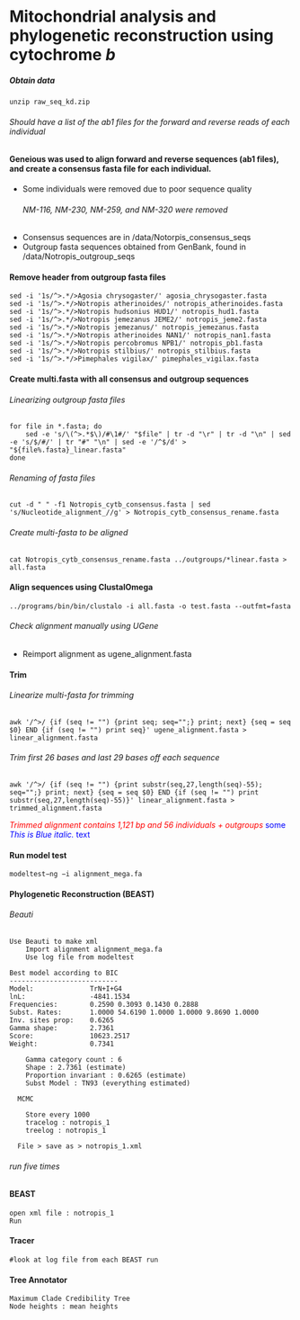 # Mitochondrial analysis and phylogenetic reconstruction using cytochrome *b*


##### Obtain data
```{bash}
unzip raw_seq_kd.zip
```
###### Should have a list of the ab1 files for the forward and reverse reads of each individual

#### Geneious was used to align forward and reverse sequences (ab1 files), and create a consensus fasta file for each individual.
  * Some individuals were removed due to poor sequence quality
    ###### NM-116, NM-230, NM-259, and NM-320 were removed
  * Consensus sequences are in /data/Notorpis_consensus_seqs
  * Outgroup fasta sequences obtained from GenBank, found in /data/Notropis_outgroup_seqs

#### Remove header from outgroup fasta files
```{bash}
sed -i '1s/^>.*/>Agosia chrysogaster/' agosia_chrysogaster.fasta
sed -i '1s/^>.*/>Notropis atherinoides/' notropis_atherinoides.fasta
sed -i '1s/^>.*/>Notropis hudsonius HUD1/' notropis_hud1.fasta
sed -i '1s/^>.*/>Notropis jemezanus JEME2/' notropis_jeme2.fasta
sed -i '1s/^>.*/>Notropis jemezanus/' notropis_jemezanus.fasta
sed -i '1s/^>.*/>Notropis atherinoides NAN1/' notropis_nan1.fasta
sed -i '1s/^>.*/>Notropis percobromus NPB1/' notropis_pb1.fasta
sed -i '1s/^>.*/>Notropis stilbius/' notropis_stilbius.fasta
sed -i '1s/^>.*/>Pimephales vigilax/' pimephales_vigilax.fasta
```

#### Create multi.fasta with all consensus and outgroup sequences

###### Linearizing outgroup fasta files
```{bash}
for file in *.fasta; do
    sed -e 's/\(^>.*$\)/#\1#/' "$file" | tr -d "\r" | tr -d "\n" | sed -e 's/$/#/' | tr "#" "\n" | sed -e '/^$/d' > "${file%.fasta}_linear.fasta"
done
```

###### Renaming of fasta files
```{bash}
cut -d " " -f1 Notropis_cytb_consensus.fasta | sed 's/Nucleotide_alignment_//g' > Notropis_cytb_consensus_rename.fasta
```

###### Create multi-fasta to be aligned
```{bash}
cat Notropis_cytb_consensus_rename.fasta ../outgroups/*linear.fasta > all.fasta
```

#### Align sequences using ClustalOmega
```{bash}
../programs/bin/bin/clustalo -i all.fasta -o test.fasta --outfmt=fasta
```

###### Check alignment manually using UGene
   * Reimport alignment as ugene_alignment.fasta

#### Trim
###### Linearize multi-fasta for trimming
```{bash}
awk '/^>/ {if (seq != "") {print seq; seq="";} print; next} {seq = seq $0} END {if (seq != "") print seq}' ugene_alignment.fasta > linear_alignment.fasta
```

###### Trim first 26 bases and last 29 bases off each sequence
```{bash}
awk '/^>/ {if (seq != "") {print substr(seq,27,length(seq)-55); seq="";} print; next} {seq = seq $0} END {if (seq != "") print substr(seq,27,length(seq)-55)}' linear_alignment.fasta > trimmed_alignment.fasta
```

<span style="color:red">*Trimmed alignment contains 1,121 bp and 56 individuals + outgroups*</span> 
<span style="color:blue">some *This is Blue italic.* text</span>

#### Run model test
```{bash}
modeltest−ng −i alignment_mega.fa 
```      

#### Phylogenetic Reconstruction (BEAST)

###### Beauti  
```{GUI}
Use Beauti to make xml
    Import alignment alignment_mega.fa
    Use log file from modeltest
        
Best model according to BIC
---------------------------
Model:              TrN+I+G4
lnL:                -4841.1534
Frequencies:        0.2590 0.3093 0.1430 0.2888
Subst. Rates:       1.0000 54.6190 1.0000 1.0000 9.8690 1.0000 
Inv. sites prop:    0.6265
Gamma shape:        2.7361
Score:              10623.2517
Weight:             0.7341

    Gamma category count : 6
    Shape : 2.7361 (estimate)
    Proportion invariant : 0.6265 (estimate)
    Subst Model : TN93 (everything estimated)
    
  MCMC 
    
    Store every 1000
    tracelog : notropis_1
    treelog : notropis_1
    
  File > save as > notropis_1.xml
```
###### run five times  

#### BEAST
```{GUI}
open xml file : notropis_1
Run
```

#### Tracer
```{GUI}
#look at log file from each BEAST run 
```

#### Tree Annotator
```{GUI}
Maximum Clade Credibility Tree
Node heights : mean heights
```    

